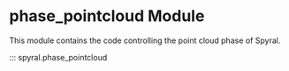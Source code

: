 # phase_pointcloud Module

This module contains the code controlling the point cloud phase of Spyral.

::: spyral.phase_pointcloud